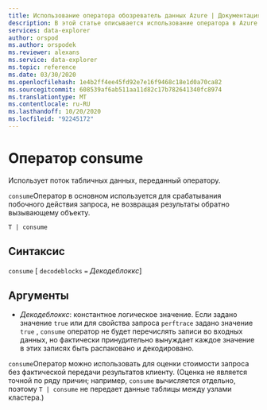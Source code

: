 ```yaml
---
title: Использование оператора обозреватель данных Azure | Документация Майкрософт
description: В этой статье описывается использование оператора в Azure обозреватель данных.
services: data-explorer
author: orspod
ms.author: orspodek
ms.reviewer: alexans
ms.service: data-explorer
ms.topic: reference
ms.date: 03/30/2020
ms.openlocfilehash: 1e4b2ff4ee45fd92e7e16f9468c18e1d0a70ca82
ms.sourcegitcommit: 608539af6ab511aa11d82c17b782641340fc8974
ms.translationtype: MT
ms.contentlocale: ru-RU
ms.lasthandoff: 10/20/2020
ms.locfileid: "92245172"
---
```

# <a name="consume-operator"></a>Оператор consume

Использует поток табличных данных, переданный оператору. 

`consume`Оператор в основном используется для срабатывания побочного действия запроса, не возвращая результаты обратно вызывающему объекту.

```kusto
T | consume
```

## <a name="syntax"></a>Синтаксис

`consume` [ `decodeblocks` `=` *Декодеблоккс*]

## <a name="arguments"></a>Аргументы

* *Декодеблоккс*: константное логическое значение. Если задано значение `true` или для свойства запроса `perftrace` задано значение `true` , `consume` оператор не будет перечислять записи во входных данных, но фактически принудительно вынуждает каждое значение в этих записях быть распаковано и декодировано.

`consume`Оператор можно использовать для оценки стоимости запроса без фактической передачи результатов клиенту.
(Оценка не является точной по ряду причин; например, `consume` вычисляется отдельно, поэтому `T | consume` не передает данные таблицы между узлами кластера.)

<!--
* *WithStats*: A constant Boolean value. If set to `true` (or if the global
  property `perftrace` is set), the operator will return a single
  row with a single column called `Stats` of type `dynamic` holding the statistics
  of the data source fed to the `consume` operator.
-->